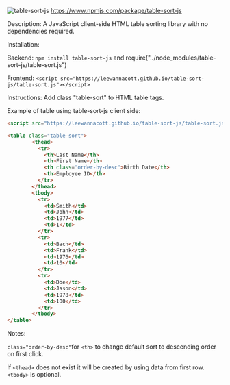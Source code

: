 ![table-sort-js](https://img.shields.io/npm/v/table-sort-js)  https://www.npmjs.com/package/table-sort-js

Description: A JavaScript client-side HTML table sorting library with no dependencies required. 

Installation:

Backend: `npm install table-sort-js` and require("../node_modules/table-sort-js/table-sort.js") 

Frontend: `<script src="https://leewannacott.github.io/table-sort-js/table-sort.js"></script>`

Instructions: Add class "table-sort" to HTML table tags.

Example of table using table-sort-js client side:
```html
<script src="https://leewannacott.github.io/table-sort-js/table-sort.js"></script>

<table class="table-sort">
        <thead>
          <tr>
            <th>Last Name</th>
            <th>First Name</th>
            <th class="order-by-desc">Birth Date</th>
            <th>Employee ID</th>
          </tr>
        </thead>
        <tbody>
          <tr>
            <td>Smith</td>
            <td>John</td>
            <td>1977</td>
            <td>1</td>
          </tr>
          <tr>
            <td>Bach</td>
            <td>Frank</td>
            <td>1976</td>
            <td>10</td>
          </tr>
          <tr>
            <td>Doe</td>
            <td>Jason</td>
            <td>1978</td>
            <td>100</td>
          </tr>
        </tbody>
</table>
```
Notes:

`class="order-by-desc"`for `<th>` to change default sort to descending order on first click.

If `<thead>` does not exist it will be created by using data from first row. `<tbody>` is optional.
